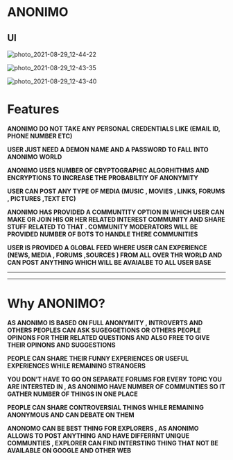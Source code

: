 # **ANONIMO**

## UI

![photo_2021-08-29_12-44-22](https://user-images.githubusercontent.com/81116984/131242896-326e2202-bab2-4585-92f0-9fdc7b47bc1c.jpg)

![photo_2021-08-29_12-43-35](https://user-images.githubusercontent.com/81116984/131242942-68ae86cf-b64e-4d31-b398-d43c23e28247.jpg)

![photo_2021-08-29_12-43-40](https://user-images.githubusercontent.com/81116984/131242977-40427dac-0446-42c9-9b0d-9de0eb030dc5.jpg)

# Features

**ANONIMO DO NOT TAKE ANY PERSONAL CREDENTIALS LIKE (EMAIL ID, PHONE NUMBER ETC)**

**USER JUST NEED A DEMON NAME AND A PASSWORD TO FALL INTO ANONIMO WORLD**

**ANONIMO USES NUMBER OF CRYPTOGRAPHIC ALGORHITHMS AND ENCRYPTIONS TO INCREASE THE PROBABILTIY OF ANONYMITY** 

**USER CAN POST ANY TYPE OF MEDIA (MUSIC , MOVIES , LINKS, FORUMS , PICTURES ,TEXT ETC)**  

**ANONIMO HAS  PROVIDED A COMMUNTITY OPTION IN WHICH USER CAN MAKE OR JOIN HIS OR HER RELATED INTEREST COMMUNITY AND SHARE STUFF RELATED TO THAT . COMMUNITY MODERATORS WILL BE**  **PROVIDED NUMBER OF BOTS TO HANDLE THERE COMMUNITIES** 

**USER IS PROVIDED A GLOBAL FEED WHERE USER CAN EXPERIENCE (NEWS, MEDIA , FORUMS ,SOURCES ) FROM ALL OVER THR WORLD AND CAN POST ANYTHING WHICH WILL BE AVAIALBE TO ALL USER BASE**
- - -
- - -

# Why ANONIMO?

**AS ANONIMO IS BASED ON FULL ANONYMITY , INTROVERTS AND OTHERS PEOPLES CAN ASK 
SUGEGGETIONS OR OTHERS PEOPLE OPINONS FOR THEIR RELATED QUESTIONS AND ALSO FREE TO GIVE THEIR OPINONS AND SUGGESTIONS**

**PEOPLE CAN SHARE THEIR FUNNY EXPERIENCES OR USEFUL EXPERIENCES WHILE REMAINING STRANGERS**

**YOU DON’T HAVE TO GO ON SEPARATE FORUMS FOR EVERY TOPIC YOU ARE INTERSTED IN , AS ANONIMO HAVE NUMBER OF COMMUNTIES SO IT GATHER NUMBER OF THINGS IN ONE PLACE**

**PEOPLE CAN SHARE CONTROVERSIAL  THINGS WHILE REMAINING ANONYMOUS AND CAN DEBATE ON THEM**

**ANONOMO CAN BE BEST THING FOR EXPLORERS , AS ANONIMO ALLOWS TO POST ANYTHING**
**AND HAVE DIFFERRNT UNIQUE COMMUNTIES , EXPLORER CAN FIND INTERSTING THING THAT NOT BE AVAILABLE ON GOOGLE AND OTHER WEB**


